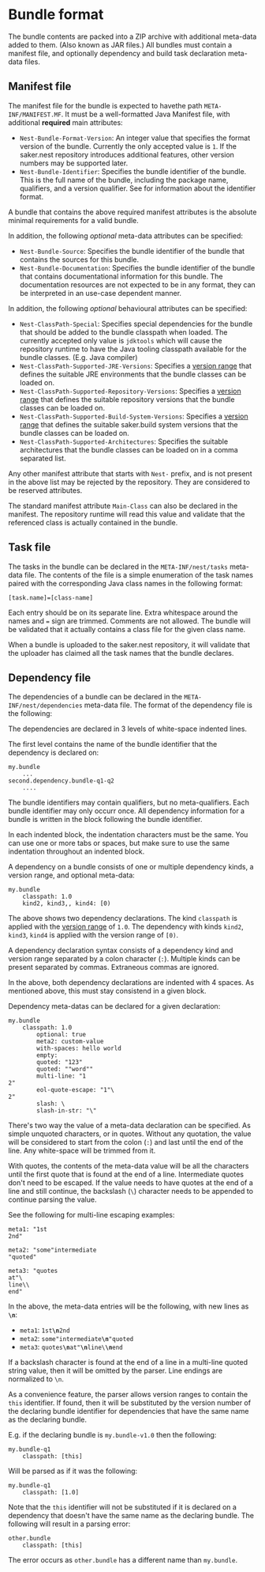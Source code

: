 # Bundle format

The bundle contents are packed into a ZIP archive with additional meta-data added to them. (Also known as JAR files.) All bundles must contain a manifest file, and optionally dependency and build task declaration meta-data files.

## Manifest file

The manifest file for the bundle is expected to havethe path `META-INF/MANIFEST.MF`. It must be a well-formatted Java Manifest file, with additional **required** main attributes:

* `Nest-Bundle-Format-Version`: An integer value that specifies the format version of the bundle. Currently the only accepted value is `1`. If the saker.nest repository introduces additional features, other version numbers may be supported later.
* `Nest-Bundle-Identifier`: Specifies the bundle identifier of the bundle. This is the full name of the bundle, including the package name, qualifiers, and a version qualifier. See [](../userguide/index.md#names) for information about the identifier format.

A bundle that contains the above required manifest attributes is the absolute minimal requirements for a valid bundle.

In addition, the following *optional* meta-data attributes can be specified:

* `Nest-Bundle-Source`: Specifies the bundle identifier of the bundle that contains the sources for this bundle.
* `Nest-Bundle-Documentation`: Specifies the bundle identifier of the bundle that contains documentational information for this bundle. The documentation resources are not expected to be in any format, they can be interpreted in an use-case dependent manner.

In addition, the following *optional* behavioural attributes can be specified:

* `Nest-ClassPath-Special`: Specifies special dependencies for the bundle that should be added to the bundle classpath when loaded. The currently accepted only value is `jdktools` which will cause the repository runtime to have the Java tooling classpath available for the bundle classes. (E.g. Java compiler)
* `Nest-ClassPath-Supported-JRE-Versions`: Specifies a [version range](../userguide/versioning.md#version-ranges) that defines the suitable JRE environments that the bundle classes can be loaded on.
* `Nest-ClassPath-Supported-Repository-Versions`: Specifies a [version range](../userguide/versioning.md#version-ranges) that defines the suitable repository versions that the bundle classes can be loaded on.
* `Nest-ClassPath-Supported-Build-System-Versions`: Specifies a [version range](../userguide/versioning.md#version-ranges) that defines the suitable saker.build system versions that the bundle classes can be loaded on.
* `Nest-ClassPath-Supported-Architectures`: Specifies the suitable architectures that the bundle classes can be loaded on in a comma separated list. 

Any other manifest attribute that starts with `Nest-` prefix, and is not present in the above list may be rejected by the repository. They are considered to be reserved attributes.

The standard manifest attribute `Main-Class` can also be declared in the manifest. The repository runtime will read this value and validate that the referenced class is actually contained in the bundle.

## Task file

The tasks in the bundle can be declared in the `META-INF/nest/tasks` meta-data file. The contents of the file is a simple enumeration of the task names paired with the corresponding Java class names in the following format:

```plaintext
[task.name]=[class-name]
```

Each entry should be on its separate line. Extra whitespace around the names and `=` sign are trimmed. Comments are not allowed. The bundle will be validated that it actually contains a class file for the given class name.

When a bundle is uploaded to the saker.nest repository, it will validate that the uploader has claimed all the task names that the bundle declares.

## Dependency file

The dependencies of a bundle can be declared in the `META-INF/nest/dependencies` meta-data file. The format of the dependency file is the following:

The dependencies are declared in 3 levels of white-space indented lines.

The first level contains the name of the bundle identifier that the dependency is declared on:

```plaintext
my.bundle
    ...
second.dependency.bundle-q1-q2
    ....
```

The bundle identifiers may contain qualifiers, but no
meta-qualifiers. Each bundle identifier may only occurr once.
All dependency information for a bundle is written in the block following the bundle identifier.

In each indented block, the indentation characters must be the same. You can use one or more tabs or spaces, but
make sure to use the same indentation throughout an indented block.

A dependency on a bundle consists of one or multiple dependency kinds, a version range, and optional meta-data:

```plaintext
my.bundle
    classpath: 1.0
    kind2, kind3,, kind4: [0)
```

The above shows two dependency declarations. The kind `classpath` is applied with the
[version range](../userguide/versioning.md#version-ranges) of `1.0`. The dependency with kinds `kind2`,
`kind3`, `kind4` is applied with the version range of `[0)`.

A dependency declaration syntax consists of a dependency kind and version range separated by a colon character
(`:`). Multiple kinds can be present separated by commas. Extraneous commas are ignored.

In the above, both dependency declarations are indented with 4 spaces. As mentioned above, this must stay
consistend in a given block.

Dependency meta-datas can be declared for a given declaration:

```plaintext
my.bundle
    classpath: 1.0
        optional: true
        meta2: custom-value
        with-spaces: hello world
        empty:
        quoted: "123"
        quoted: ""word""
        multi-line: "1
2"
        eol-quote-escape: "1"\
2"
        slash: \
        slash-in-str: "\"
```

There's two way the value of a meta-data declaration can be specified. As simple unquoted characters, or in
quotes. Without any quotation, the value will be considered to start from the colon (`:`) and last
until the end of the line. Any white-space will be trimmed from it.

With quotes, the contents of the meta-data value will be all the characters until the first quote that is found
at the end of a line. Intermediate quotes don't need to be escaped. If the value needs to have quotes at the end
of a line and still continue, the backslash (`\`) character needs to be appended to continue parsing
the value.

See the following for multi-line escaping examples:

```plaintext
meta1: "1st
2nd"

meta2: "some"intermediate
"quoted"

meta3: "quotes
at"\
line\\
end"
```

In the above, the meta-data entries will be the following, with new lines as **`\n`**:

* `meta1`: `1st`**`\n`**`2nd`
* `meta2`: `some"intermediate`**`\n`**`"quoted`
* `meta3`: `quotes`**`\n`**`at"`**`\n`**`line\`**`\n`**`end`

If a backslash character is found at the end of a line in a multi-line quoted string value, then it will be
omitted by the parser. Line endings are normalized to `\n`.

As a convenience feature, the parser allows version ranges to contain the `this` identifier. If found,
then it will be substituted by the version number of the declaring bundle identifier for
dependencies that have the same name as the declaring bundle.

E.g. if the declaring bundle is `my.bundle-v1.0` then the following:

```plaintext
my.bundle-q1
    classpath: [this]
```

Will be parsed as if it was the following:

```plaintext
my.bundle-q1
    classpath: [1.0]
```

Note that the `this` identifier will not be substituted if it is declared on a dependency that doesn't
have the same name as the declaring bundle. The following will result in a parsing error:

```plaintext
other.bundle
    classpath: [this]
```

The error occurs as `other.bundle` has a different name than `my.bundle`.

